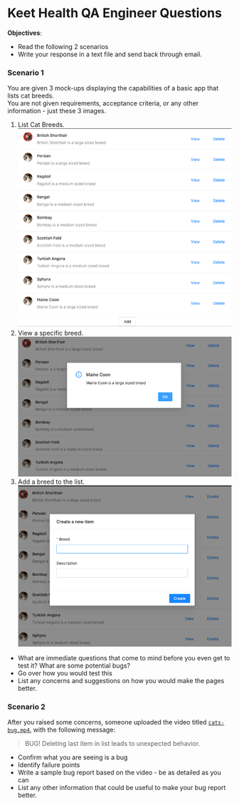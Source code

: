 # Keet Health QA Engineer Questions

**Objectives**:

- Read the following 2 scenarios
- Write your response in a text file and send back through email.

### Scenario 1

You are given 3 mock-ups displaying the capabilities of a basic app that lists cat breeds.  
 You are not given requirements, acceptance criteria, or any other information - just these 3 images.

1.  List Cat Breeds.  
    ![list](list.png)
2.  View a specific breed.  
    ![view](view.png)
3.  Add a breed to the list.  
    ![add](add.png)

- What are immediate questions that come to mind before you even get to test it?
  What are some potential bugs?
- Go over how you would test this
- List any concerns and suggestions on how you would make the pages better.

### Scenario 2

After you raised some concerns, someone uploaded the video titled [`cats-bug.mp4`](cats-bug.mp4), with the following message:

> BUG! Deleting last item in list leads to unexpected behavior.

- Confirm what you are seeing is a bug
- Identify failure points
- Write a sample bug report based on the video - be as detailed as you can
- List any other information that could be useful to make your bug report better.

